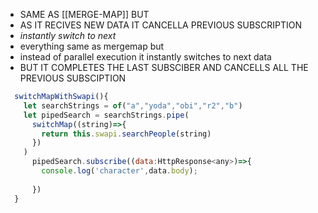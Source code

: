 - SAME AS [[MERGE-MAP]] BUT 
- AS IT RECIVES NEW DATA IT CANCELLA PREVIOUS  SUBSCRIPTION
- _instantly switch to next_
-  everything same as mergemap but  
- instead of parallel execution it instantly switches to next data
-  BUT IT COMPLETES THE LAST SUBSCIBER AND CANCELLS ALL THE PREVIOUS SUBSCIPTION
 ```js
   switchMapWithSwapi(){
    let searchStrings = of("a","yoda","obi","r2","b")
    let pipedSearch = searchStrings.pipe(
      switchMap((string)=>{
        return this.swapi.searchPeople(string)
      })
    )
      pipedSearch.subscribe((data:HttpResponse<any>)=>{
        console.log('character',data.body);
  
      })
  }
```
